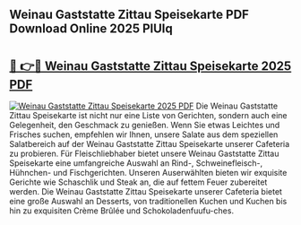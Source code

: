 ## Weinau Gaststatte Zittau Speisekarte PDF Download Online 2025 PlUIq

# <h2><a href="http://gccevo.nevu.top/?p=Weinau+Gaststatte+Zittau+Speisekarte">🔗 👉🔴 Weinau Gaststatte Zittau Speisekarte 2025 PDF</a></h2>

[![Weinau Gaststatte Zittau Speisekarte 2025 PDF](https://i.imgur.com/dBaPXMq.png)](http://gccevo.nevu.top/?p=Weinau+Gaststatte+Zittau+Speisekarte)
Die Weinau Gaststatte Zittau Speisekarte ist nicht nur eine Liste von Gerichten, sondern auch eine Gelegenheit, den Geschmack zu genießen. Wenn Sie etwas Leichtes und Frisches suchen, empfehlen wir Ihnen, unsere Salate aus dem speziellen Salatbereich auf der Weinau Gaststatte Zittau Speisekarte unserer Cafeteria zu probieren. Für Fleischliebhaber bietet unsere Weinau Gaststatte Zittau Speisekarte eine umfangreiche Auswahl an Rind-, Schweinefleisch-, Hühnchen- und Fischgerichten. Unseren Auserwählten bieten wir exquisite Gerichte wie Schaschlik und Steak an, die auf fettem Feuer zubereitet werden. Die Weinau Gaststatte Zittau Speisekarte unserer Cafeteria bietet eine große Auswahl an Desserts, von traditionellen Kuchen und Kuchen bis hin zu exquisiten Crème Brûlée und Schokoladenfuufu-ches.
